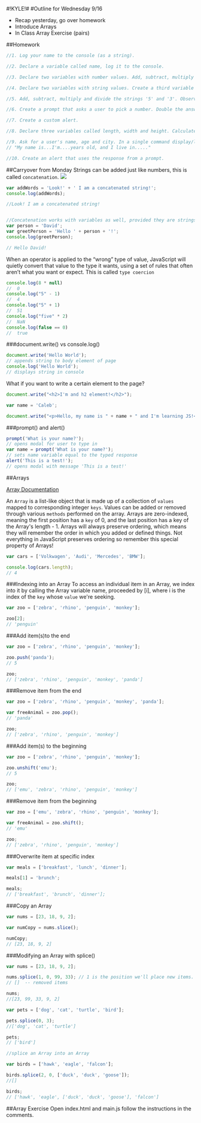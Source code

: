 #!KYLE!#
#Outline for Wednesday 9/16
- Recap yesterday, go over homework
- Introduce Arrays
- In Class Array Exercise (pairs)

##Homework
```javascript
//1. Log your name to the console (as a string).

//2. Declare a variable called name, log it to the console.

//3. Declare two variables with number values. Add, subtract, multiply and divide them.

//4. Declare two variables with string values. Create a third variable that concatenates them.

//5. Add, subtract, multiply and divide the strings '5' and '3'. Observe and explain the results.

//6. Create a prompt that asks a user to pick a number. Double the answer.

//7. Create a custom alert.

//8. Declare three variables called length, width and height. Calculate area and volume.

//9. Ask for a user's name, age and city. In a single command display/log the sentence:
// "My name is...I'm....years old, and I live in....."

//10. Create an alert that uses the response from a prompt.
```
##Carryover from Monday
Strings can be added just like numbers, this is called `concatenation`.
![](http://www.reactiongifs.com/r/com.gif)
```javascript
var addWords = 'Look!' + ' I am a concatenated string!';
console.log(addWords);

//Look! I am a concatenated string!


//Concatenation works with variables as well, provided they are strings.
var person = 'David';
var greetPerson = 'Hello ' + person + '!';
console.log(greetPerson);

// Hello David!
```
When an operator is applied to the “wrong” type of value, JavaScript will quietly convert that value to the type it wants, using a set of rules that often aren’t what you want or expect. This is called `type coercion`

```javascript
console.log(8 * null)
//  0
console.log("5" - 1)
//  4
console.log("5" + 1)
//  51
console.log("five" * 2)
//  NaN
console.log(false == 0)
//  true

```
###document.write() vs console.log()
```javascript
document.write('Hello World');
// appends string to body element of page
console.log('Hello World');
// displays string in console
```
What if you want to write a certain element to the page?
```javascript
document.write("<h2>I'm and h2 element!</h2>");

var name = 'Caleb';

document.write("<p>Hello, my name is " + name + " and I'm learning JS!</p>");
```

###prompt() and alert()
```javascript
prompt('What is your name?');
// opens modal for user to type in
var name = prompt('What is your name?');
// sets name variable equal to the typed response
alert('This is a test!');
// opens modal with message 'This is a test!'
```


##Arrays

[Array Documentation](https://developer.mozilla.org/en-US/docs/Web/JavaScript/Reference/Global_Objects/Array)

An `Array` is a list-like object that is made up of a collection of `values` mapped to corresponding integer `keys`. Values can be added or removed through various `methods` performed on the array. Arrays are zero-indexed, meaning the first position has a `key` of 0, and the last position has a key of the Array's length - 1. Arrays will always preserve ordering, which means they will remember the order in which you added or defined things. Not everything in JavaScript preserves ordering so remember this special property of Arrays!

```javascript
var cars = ['Volkwagen', 'Audi', 'Mercedes', 'BMW'];

console.log(cars.length);
// 4
```
###Indexing into an Array
To access an individual item in an Array, we index into it by calling the Array variable name, proceeded by [i], where i is the index of the `key` whose `value` we're seeking.

```javascript
var zoo = ['zebra', 'rhino', 'penguin', 'monkey'];

zoo[2];
// 'penguin'
```
###Add item(s)to the end
```javascript
var zoo = ['zebra', 'rhino', 'penguin', 'monkey'];

zoo.push('panda');
// 5

zoo;
// ['zebra', 'rhino', 'penguin', 'monkey', 'panda']
```
###Remove item from the end
```javascript
var zoo = ['zebra', 'rhino', 'penguin', 'monkey', 'panda'];

var freeAnimal = zoo.pop();
// 'panda'

zoo;
// ['zebra', 'rhino', 'penguin', 'monkey']
```
###Add item(s) to the beginning
```javascript
var zoo = ['zebra', 'rhino', 'penguin', 'monkey'];

zoo.unshift('emu');
// 5

zoo;
// ['emu', 'zebra', 'rhino', 'penguin', 'monkey']
```
###Remove item from the beginning
```javascript
var zoo = ['emu', 'zebra', 'rhino', 'penguin', 'monkey'];

var freeAnimal = zoo.shift();
// 'emu'

zoo;
// ['zebra', 'rhino', 'penguin', 'monkey']
```
###Overwrite item at specific index
```javascript
var meals = ['breakfast', 'lunch', 'dinner'];

meals[1] = 'brunch';

meals;
// ['breakfast', 'brunch', 'dinner'];
```
###Copy an Array
```javascript
var nums = [23, 18, 9, 2];

var numCopy = nums.slice();

numCopy;
// [23, 18, 9, 2]

```
###Modifying an Array with splice()
```javascript
var nums = [23, 18, 9, 2];

nums.splice(1, 0, 99, 33); // 1 is the position we'll place new items. 0 is how many items we're removing. 99, 33 are the items we're adding
// []  -- removed items

nums;
//[23, 99, 33, 9, 2]

var pets = ['dog', 'cat', 'turtle', 'bird'];

pets.splice(0, 3);
//['dog', 'cat', 'turtle']

pets;
// ['bird']

//splice an Array into an Array

var birds = ['hawk', 'eagle', 'falcon'];

birds.splice(2, 0, ['duck', 'duck', 'goose']);
//[]

birds;
// ['hawk', 'eagle', ['duck', 'duck', 'goose'], 'falcon']
```
##Array Exercise
Open index.html and main.js follow the instructions in the comments.
